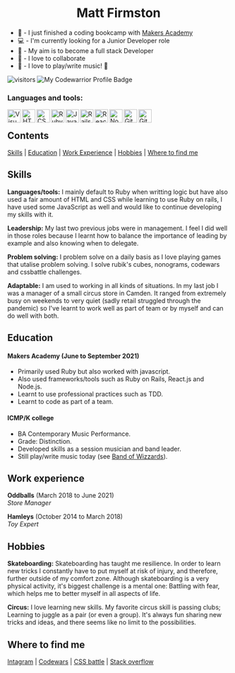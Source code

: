 <h1 align='center'>Matt Firmston</h1>

- :seedling: - I just finished a coding bookcamp with [Makers Academy](https://makers.tech/)
- :computer: - I'm currently looking for a Junior Developer role
- :dart: - My aim is to become a full stack Developer
- :dancers: - I love to collaborate
- :guitar: - I love to play/write music! :metal:

<span align='left'>![visitors](https://visitor-badge.glitch.me/badge?page_id=78556191)</span>
<span align='right'>![My Codewarrior Profile Badge](https://www.codewars.com/users/YoFirmy/badges/micro)</span>
  
  
### Languages and tools:
<img align="left" alt="Visual Studio Code" width="30px" src="https://pics.freeicons.io/uploads/icons/png/14178750871552037061-512.png" />
<img align="left" alt="HTML" width="30px" src="https://pics.freeicons.io/uploads/icons/png/8804286661557996995-512.png" />
<img align="left" alt="CSS" width="30px" src="https://pics.freeicons.io/uploads/icons/png/632690741557997006-512.png" />
<img align="left" alt="Ruby" width="30px" src="https://pics.freeicons.io/uploads/icons/png/4090158241551942644-512.png" />
<img align="left" alt="Javascript" width="30px" src="https://pics.freeicons.io/uploads/icons/png/21088442871540553614-512.png" />
<img align="left" alt="Rails" width="30px" src="https://pics.freeicons.io/uploads/icons/png/2219791841551942639-512.png" />
<img align="left" alt="ReactJS" width="30px" src="https://pics.freeicons.io/uploads/icons/png/8575147831553750379-64.png" />
<img align="left" alt="NodeJS" width="30px" src="https://pics.freeicons.io/uploads/icons/png/15056343581551942278-512.png" />
<img align="left" alt="Git" width="30px" src="https://pics.freeicons.io/uploads/icons/png/9374299221540553610-512.png" />
<img align="left" alt="Github" width="30px" src="https://pics.freeicons.io/uploads/icons/png/10412341841540553610-512.png" />
<br>

## Contents
[Skills](#skills) | [Education](#education) | [Work Experience](#work-experience) | [Hobbies](#hobbies) | [Where to find me](#Where-to-find-me)

## Skills
**Languages/tools:** I mainly default to Ruby when writting logic but have also used a fair amount of HTML and CSS while learning to use Ruby on rails, I have used some JavaScript as well and would like to continue developing my skills with it.

**Leadership:** My last two previous jobs were in management. I feel I did well in those roles because I learnt how to balance the importance of leading by example and also knowing when to delegate.

**Problem solving:** I problem solve on a daily basis as I love playing games that utalise problem solving. I solve rubik's cubes, nonograms, codewars and cssbattle challenges.

**Adaptable:** I am used to working in all kinds of situations. In my last job I was a manager of a small circus store in Camden. It ranged from extremely busy on weekends to very quiet (sadly retail struggled through the pandemic) so I've learnt to work well as part of team or by myself and can do well with both.

## Education
#### Makers Academy (June to September 2021)
- Primarily used Ruby but also worked with javascript.
- Also used frameworks/tools such as Ruby on Rails, React.js and Node.js.
- Learnt to use professional practices such as TDD.
- Learnt to code as part of a team.

#### ICMP/K college
- BA Contemporary Music Performance.
- Grade: Distinction.
- Developed skills as a session musician and band leader.
- Still play/write music today (see [Band of Wizzards](https://soundcloud.com/bandofwizzards/)).

## Work experience
**Oddballs** (March 2018 to June 2021)  
_Store Manager_

**Hamleys** (October 2014 to March 2018)  
_Toy Expert_

## Hobbies
**Skateboarding:** Skateboarding has taught me resilience. In order to learn new tricks I constantly have to put myself at risk of injury, and therefore, further outside of my comfort zone. Although skateboarding is a very physical activity, it's biggest challenge is a mental one: Battling with fear, which helps me to better myself in all aspects of life.

**Circus:** I love learning new skills. My favorite circus skill is passing clubs; Learning to juggle as a pair (or even a group). It's always fun sharing new tricks and ideas, and there seems like no limit to the possibilities.

## Where to find me
[Intagram](https://www.instagram.com/mattfirmston/) | [Codewars](https://www.codewars.com/users/YoFirmy) | [CSS battle](https://cssbattle.dev/player/yofirmy) | [Stack overflow](https://stackoverflow.com/users/15154036/yofirmy)
